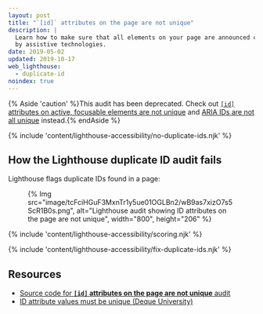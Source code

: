 ```yaml
---
layout: post
title: "`[id]` attributes on the page are not unique"
description: |
  Learn how to make sure that all elements on your page are announced correctly
  by assistive technologies.
date: 2019-05-02
updated: 2019-10-17
web_lighthouse:
  - duplicate-id
noindex: true
---
```


{% Aside 'caution' %}This audit has been deprecated. Check out [`[id]` attributes on active, focusable elements are not unique](/duplicate-id-active) and [ARIA IDs are not all unique](/duplicate-id-aria) instead.{% endAside %}

{% include 'content/lighthouse-accessibility/no-duplicate-ids.njk' %}

## How the Lighthouse duplicate ID audit fails

Lighthouse flags duplicate IDs found in a page:

<figure>
  {% Img src="image/tcFciHGuF3MxnTr1y5ue01OGLBn2/wB9as7xizO7s5ScR1B0s.png", alt="Lighthouse audit showing ID attributes on the page are not unique", width="800", height="206" %}
</figure>

{% include 'content/lighthouse-accessibility/scoring.njk' %}

{% include 'content/lighthouse-accessibility/fix-duplicate-ids.njk' %}

## Resources

- [Source code for **`[id]` attributes on the page are not unique** audit](https://github.com/GoogleChrome/lighthouse/blob/4e11bd297010a3957a6f76a8e25abddc7ed5a716/lighthouse-core/audits/accessibility/duplicate-id.js)
- [ID attribute values must be unique (Deque University)](https://dequeuniversity.com/rules/axe/3.3/duplicate-id)
